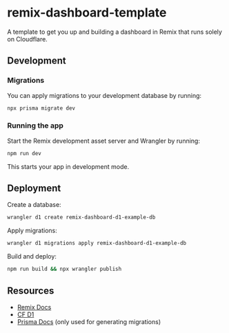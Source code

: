 # remix-dashboard-template

A template to get you up and building a dashboard in Remix that runs solely on Cloudflare.

## Development

### Migrations

You can apply migrations to your development database by running:

```sh
npx prisma migrate dev
```

### Running the app

Start the Remix development asset server and Wrangler by running:

```sh
npm run dev
```

This starts your app in development mode.

## Deployment

Create a database:

```sh
wrangler d1 create remix-dashboard-d1-example-db
```

Apply migrations:

```sh
wrangler d1 migrations apply remix-dashboard-d1-example-db
```

Build and deploy:

```sh
npm run build && npx wrangler publish
```

## Resources

- [Remix Docs](https://remix.run/docs)
- [CF D1](https://developers.cloudflare.com/d1/)
- [Prisma Docs](https://www.prisma.io/docs/) (only used for generating migrations)
